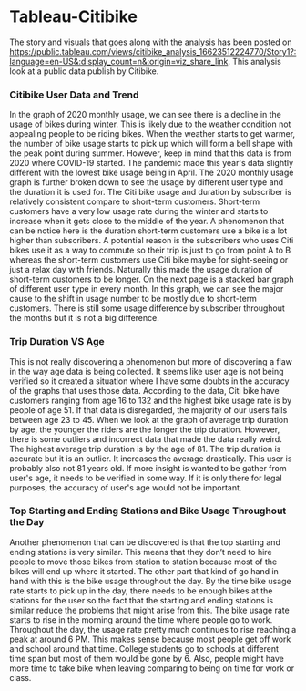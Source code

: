# Tableau-Citibike

The story and visuals that goes along with the analysis has been posted on https://public.tableau.com/views/citibike_analysis_16623512224770/Story1?:language=en-US&:display_count=n&:origin=viz_share_link. This analysis look at a public data publish by Citibike.

### Citibike User Data and Trend
In the graph of 2020 monthly usage, we can see there is a decline in the usage of bikes during winter. This is likely due to the weather condition not appealing people to be riding bikes. When the weather starts to get warmer, the number of bike usage starts to pick up which will form a bell shape with the peak point during summer. However, keep in mind that this data is from 2020 where COVID-19 started. The pandemic made this year's data slightly different with the lowest bike usage being in April. The 2020 monthly usage graph is further broken down to see the usage by different user type and the duration it is used for. The Citi bike usage and duration by subscriber is relatively consistent compare to short-term customers. Short-term customers have a very low usage rate during the winter and starts to increase when it gets close to the middle of the year. A phenomenon that can be notice here is the duration short-term customers use a bike is a lot higher than subscribers. A potential reason is the subscribers who uses Citi bikes use it as a way to commute so their trip is just to go from point A to B whereas the short-term customers use Citi bike maybe for sight-seeing or just a relax day with friends. Naturally this made the usage duration of short-term customers to be longer. On the next page is a stacked bar graph of different user type in every month. In this graph, we can see the major cause to the shift in usage number to be mostly due to short-term customers. There is still some usage difference by subscriber throughout the months but it is not a big difference. 

### Trip Duration VS Age
This is not really discovering a phenomenon but more of discovering a flaw in the way age data is being collected. It seems like user age is not being verified so it created a situation where I have some doubts in the accuracy of the graphs that uses those data. According to the data, Citi bike have customers ranging from age 16 to 132 and the highest bike usage rate is by people of age 51. If that data is disregarded, the majority of our users falls between age 23 to 45. When we look at the graph of average trip duration by age, the younger the riders are the longer the trip duration. However, there is some outliers and incorrect data that made the data really weird. The highest average trip duration is by the age of 81. The trip duration is accurate but it is an outlier. It increases the average drastically. This user is probably also not 81 years old. If more insight is wanted to be gather from user's age, it needs to be verified in some way. If it is only there for legal purposes, the accuracy of user's age would not be important.

### Top Starting and Ending Stations and Bike Usage Throughout the Day
Another phenomenon that can be discovered is that the top starting and ending stations is very similar. This means that they don’t need to hire people to move those bikes from station to station because most of the bikes will end up where it started. The other part that kind of go hand in hand with this is the bike usage throughout the day. By the time bike usage rate starts to pick up in the day, there needs to be enough bikes at the stations for the user so the fact that the starting and ending stations is similar reduce the problems that might arise from this. The bike usage rate starts to rise in the morning around the time where people go to work. Throughout the day, the usage rate pretty much continues to rise reaching a peak at around 6 PM. This makes sense because most people get off work and school around that time. College students go to schools at different time span but most of them would be gone by 6. Also, people might have more time to take bike when leaving comparing to being on time for work or class. 
